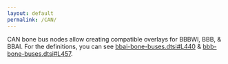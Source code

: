 ```yaml
---
layout: default
permalink: /CAN/
---
```


CAN bone bus nodes allow creating compatible overlays for BBBWl, BBB, & BBAI. For the definitions, you can see [bbai-bone-buses.dtsi#L440](https://github.com/lorforlinux/BeagleBoard-DeviceTrees/blob/97a6f0daa9eab09633a2064f68a53b107d6e3968/src/arm/bbai-bone-buses.dtsi#L440) & [bbb-bone-buses.dtsi#L457](https://github.com/lorforlinux/BeagleBoard-DeviceTrees/blob/97a6f0daa9eab09633a2064f68a53b107d6e3968/src/arm/bbb-bone-buses.dtsi#L457). 